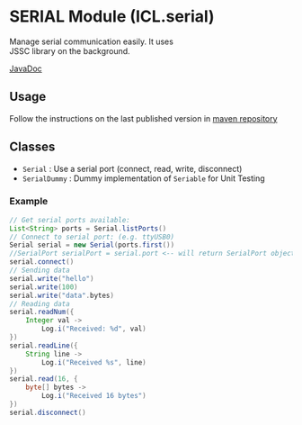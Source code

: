 # SERIAL Module (ICL.serial)

Manage serial communication easily. It uses  
JSSC library on the background.

[JavaDoc](https://gl.githack.com/intellisrc/common/raw/master/modules/serial/docs/)

## Usage

Follow the instructions on the last published version in [maven repository](https://mvnrepository.com/artifact/com.intellisrc/serial)

## Classes

* `Serial`         : Use a serial port (connect, read, write, disconnect)
* `SerialDummy`    : Dummy implementation of `Seriable` for Unit Testing

### Example
```groovy
// Get serial ports available:
List<String> ports = Serial.listPorts()
// Connect to serial port: (e.g. ttyUSB0)
Serial serial = new Serial(ports.first())
//SerialPort serialPort = serial.port <-- will return SerialPort object from JSSC
serial.connect()
// Sending data
serial.write("hello")
serial.write(100)
serial.write("data".bytes)
// Reading data
serial.readNum({
    Integer val ->
        Log.i("Received: %d", val)
})
serial.readLine({
    String line ->
        Log.i("Received %s", line)
})
serial.read(16, {
    byte[] bytes ->
        Log.i("Received 16 bytes")
})
serial.disconnect()
```
